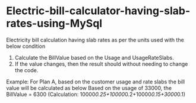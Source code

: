 # Electric-bill-calculator-having-slab-rates-using-MySql
Electricity bill calculation having slab rates as per the units used with the below condition
1.  Calculate the BillValue based on the Usage and UsageRateSlabs.
2.  If the value changes, then the result should without needing to change the code.

Example: 
 For Plan A, based on the customer usage and rate slabs the bill value will be calculated as below
 Based on the usage of 33000, the BillValue = 6300
   (Calculation: 10000*0.25+10000*0.2+10000*0.15+3000*0.1)
